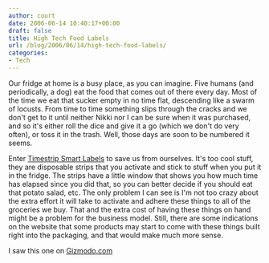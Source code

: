 ```yaml
---
author: court
date: 2006-06-14 10:40:17+00:00
draft: false
title: High Tech Food Labels
url: /blog/2006/06/14/high-tech-food-labels/
categories:
- Tech
---
```


Our fridge at home is a busy place, as you can imagine.  Five humans (and periodically, a dog) eat the food that comes out of there every day.  Most of the time we eat that sucker empty in no time flat, descending like a swarm of locusts.  From time to time something slips through the cracks and we don't get to it until neither Nikki nor I can be sure when it was purchased, and so it's either roll the dice and give it a go (which we don't do very often), or toss it in the trash.  Well, those days are soon to be numbered it seems.

Enter [Timestrip Smart Labels](http://www.timestrip.com/home.html) to save us from ourselves.  It's too cool stuff, they are disposable strips that you activate and stick to stuff when you put it in the fridge.  The strips have a little window that shows you how much time has elapsed since you did that, so you can better decide if you should eat that potato salad, etc.  The only problem I can see is I'm not too crazy about the extra effort it will take to activate and adhere these things to all of the groceries we buy.  That and the extra cost of having these things on hand might be a problem for the business model.  Still, there are some indications on the website that some products may start to come with these things built right into the packaging, and that would make much more sense.

I saw this one on [Gizmodo.com](http://Gizmodo.com)
